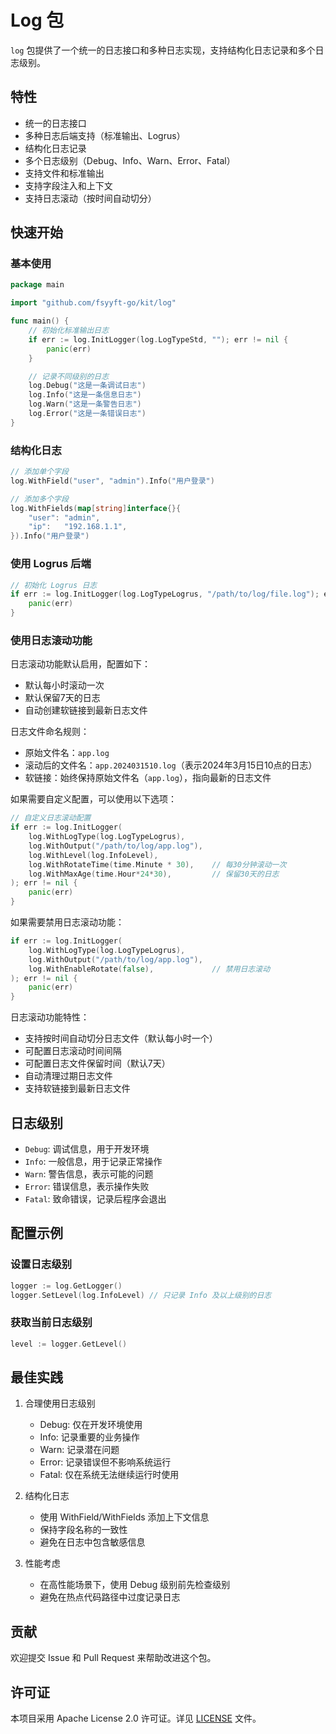 # Log 包

`log` 包提供了一个统一的日志接口和多种日志实现，支持结构化日志记录和多个日志级别。

## 特性

- 统一的日志接口
- 多种日志后端支持（标准输出、Logrus）
- 结构化日志记录
- 多个日志级别（Debug、Info、Warn、Error、Fatal）
- 支持文件和标准输出
- 支持字段注入和上下文
- 支持日志滚动（按时间自动切分）

## 快速开始

### 基本使用

```go
package main

import "github.com/fsyyft-go/kit/log"

func main() {
    // 初始化标准输出日志
    if err := log.InitLogger(log.LogTypeStd, ""); err != nil {
        panic(err)
    }

    // 记录不同级别的日志
    log.Debug("这是一条调试日志")
    log.Info("这是一条信息日志")
    log.Warn("这是一条警告日志")
    log.Error("这是一条错误日志")
}
```

### 结构化日志

```go
// 添加单个字段
log.WithField("user", "admin").Info("用户登录")

// 添加多个字段
log.WithFields(map[string]interface{}{
    "user": "admin",
    "ip":   "192.168.1.1",
}).Info("用户登录")
```

### 使用 Logrus 后端

```go
// 初始化 Logrus 日志
if err := log.InitLogger(log.LogTypeLogrus, "/path/to/log/file.log"); err != nil {
    panic(err)
}
```

### 使用日志滚动功能

日志滚动功能默认启用，配置如下：
- 默认每小时滚动一次
- 默认保留7天的日志
- 自动创建软链接到最新日志文件

日志文件命名规则：
- 原始文件名：`app.log`
- 滚动后的文件名：`app.2024031510.log`（表示2024年3月15日10点的日志）
- 软链接：始终保持原始文件名（`app.log`），指向最新的日志文件

如果需要自定义配置，可以使用以下选项：

```go
// 自定义日志滚动配置
if err := log.InitLogger(
    log.WithLogType(log.LogTypeLogrus),
    log.WithOutput("/path/to/log/app.log"),
    log.WithLevel(log.InfoLevel),
    log.WithRotateTime(time.Minute * 30),    // 每30分钟滚动一次
    log.WithMaxAge(time.Hour*24*30),         // 保留30天的日志
); err != nil {
    panic(err)
}
```

如果需要禁用日志滚动功能：
```go
if err := log.InitLogger(
    log.WithLogType(log.LogTypeLogrus),
    log.WithOutput("/path/to/log/app.log"),
    log.WithEnableRotate(false),             // 禁用日志滚动
); err != nil {
    panic(err)
}
```

日志滚动功能特性：
- 支持按时间自动切分日志文件（默认每小时一个）
- 可配置日志滚动时间间隔
- 可配置日志文件保留时间（默认7天）
- 自动清理过期日志文件
- 支持软链接到最新日志文件

## 日志级别

- `Debug`: 调试信息，用于开发环境
- `Info`: 一般信息，用于记录正常操作
- `Warn`: 警告信息，表示可能的问题
- `Error`: 错误信息，表示操作失败
- `Fatal`: 致命错误，记录后程序会退出

## 配置示例

### 设置日志级别

```go
logger := log.GetLogger()
logger.SetLevel(log.InfoLevel) // 只记录 Info 及以上级别的日志
```

### 获取当前日志级别

```go
level := logger.GetLevel()
```

## 最佳实践

1. 合理使用日志级别
   - Debug: 仅在开发环境使用
   - Info: 记录重要的业务操作
   - Warn: 记录潜在问题
   - Error: 记录错误但不影响系统运行
   - Fatal: 仅在系统无法继续运行时使用

2. 结构化日志
   - 使用 WithField/WithFields 添加上下文信息
   - 保持字段名称的一致性
   - 避免在日志中包含敏感信息

3. 性能考虑
   - 在高性能场景下，使用 Debug 级别前先检查级别
   - 避免在热点代码路径中过度记录日志

## 贡献

欢迎提交 Issue 和 Pull Request 来帮助改进这个包。

## 许可证

本项目采用 Apache License 2.0 许可证。详见 [LICENSE](../LICENSE) 文件。 
